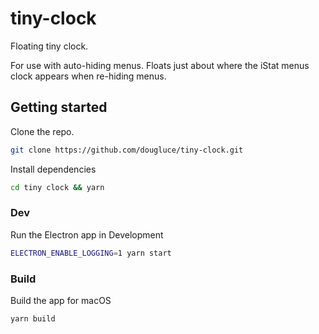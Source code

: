 # tiny-clock

Floating tiny clock.

For use with auto-hiding menus. Floats just about where the iStat
menus clock appears when re-hiding menus.

## Getting started

Clone the repo.

```bash
git clone https://github.com/dougluce/tiny-clock.git
```

Install dependencies

```bash
cd tiny clock && yarn
```

### Dev

Run the Electron app in Development

```bash
ELECTRON_ENABLE_LOGGING=1 yarn start
```

### Build

Build the app for macOS
```bash
yarn build
```
